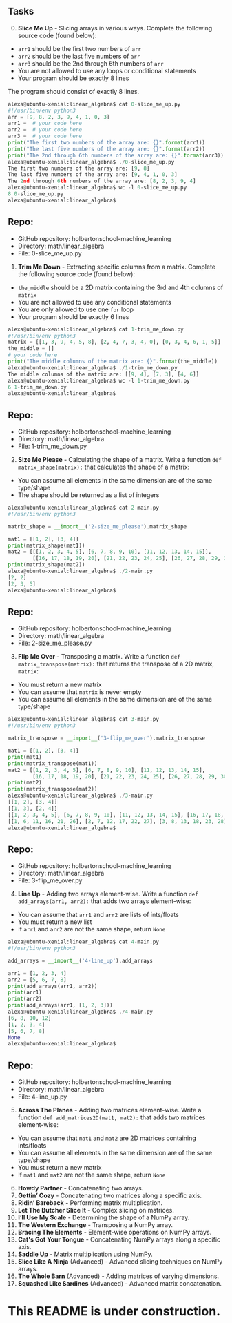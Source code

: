 ## Tasks

0. **Slice Me Up** - Slicing arrays in various ways.
Complete the following source code (found below):
- `arr1` should be the first two numbers of `arr`
- `arr2` should be the last five numbers of `arr`
- `arr3` should be the 2nd through 6th numbers of `arr`
- You are not allowed to use any loops or conditional statements
- Your program should be exactly 8 lines

The program should consist of exactly 8 lines.

```python
alexa@ubuntu-xenial:linear_algebra$ cat 0-slice_me_up.py 
#!/usr/bin/env python3
arr = [9, 8, 2, 3, 9, 4, 1, 0, 3]
arr1 =  # your code here
arr2 =  # your code here
arr3 =  # your code here
print("The first two numbers of the array are: {}".format(arr1))
print("The last five numbers of the array are: {}".format(arr2))
print("The 2nd through 6th numbers of the array are: {}".format(arr3))
alexa@ubuntu-xenial:linear_algebra$ ./0-slice_me_up.py 
The first two numbers of the array are: [9, 8]
The last five numbers of the array are: [9, 4, 1, 0, 3]
The 2nd through 6th numbers of the array are: [8, 2, 3, 9, 4]
alexa@ubuntu-xenial:linear_algebra$ wc -l 0-slice_me_up.py 
8 0-slice_me_up.py
alexa@ubuntu-xenial:linear_algebra$ 
```

## Repo:
- GitHub repository: holbertonschool-machine_learning
- Directory: math/linear_algebra
- File: 0-slice_me_up.py

1. **Trim Me Down** - Extracting specific columns from a matrix.
Complete the following source code (found below):

- `the_middle` should be a 2D matrix containing the 3rd and 4th columns of `matrix`
- You are not allowed to use any conditional statements
- You are only allowed to use one `for` loop
- Your program should be exactly 6 lines

```python
alexa@ubuntu-xenial:linear_algebra$ cat 1-trim_me_down.py 
#!/usr/bin/env python3
matrix = [[1, 3, 9, 4, 5, 8], [2, 4, 7, 3, 4, 0], [0, 3, 4, 6, 1, 5]]
the_middle = []
# your code here
print("The middle columns of the matrix are: {}".format(the_middle))
alexa@ubuntu-xenial:linear_algebra$ ./1-trim_me_down.py 
The middle columns of the matrix are: [[9, 4], [7, 3], [4, 6]]
alexa@ubuntu-xenial:linear_algebra$ wc -l 1-trim_me_down.py 
6 1-trim_me_down.py
alexa@ubuntu-xenial:linear_algebra$ 
```

## Repo:
- GitHub repository: holbertonschool-machine_learning
- Directory: math/linear_algebra
- File: 1-trim_me_down.py


2. **Size Me Please** - Calculating the shape of a matrix.
Write a function `def matrix_shape(matrix):` that calculates the shape of a matrix:

- You can assume all elements in the same dimension are of the same type/shape
- The shape should be returned as a list of integers

```python
alexa@ubuntu-xenial:linear_algebra$ cat 2-main.py 
#!/usr/bin/env python3

matrix_shape = __import__('2-size_me_please').matrix_shape

mat1 = [[1, 2], [3, 4]]
print(matrix_shape(mat1))
mat2 = [[[1, 2, 3, 4, 5], [6, 7, 8, 9, 10], [11, 12, 13, 14, 15]],
        [[16, 17, 18, 19, 20], [21, 22, 23, 24, 25], [26, 27, 28, 29, 30]]]
print(matrix_shape(mat2))
alexa@ubuntu-xenial:linear_algebra$ ./2-main.py 
[2, 2]
[2, 3, 5]
alexa@ubuntu-xenial:linear_algebra$ 
```

## Repo:
- GitHub repository: holbertonschool-machine_learning
- Directory: math/linear_algebra
- File: 2-size_me_please.py

3. **Flip Me Over** - Transposing a matrix.
Write a function `def matrix_transpose(matrix):` that returns the transpose of a 2D matrix, `matrix`:

- You must return a new matrix
- You can assume that `matrix` is never empty
- You can assume all elements in the same dimension are of the same type/shape

```python
alexa@ubuntu-xenial:linear_algebra$ cat 3-main.py 
#!/usr/bin/env python3

matrix_transpose = __import__('3-flip_me_over').matrix_transpose

mat1 = [[1, 2], [3, 4]]
print(mat1)
print(matrix_transpose(mat1))
mat2 = [[1, 2, 3, 4, 5], [6, 7, 8, 9, 10], [11, 12, 13, 14, 15],
        [16, 17, 18, 19, 20], [21, 22, 23, 24, 25], [26, 27, 28, 29, 30]]
print(mat2)
print(matrix_transpose(mat2))
alexa@ubuntu-xenial:linear_algebra$ ./3-main.py 
[[1, 2], [3, 4]]
[[1, 3], [2, 4]]
[[1, 2, 3, 4, 5], [6, 7, 8, 9, 10], [11, 12, 13, 14, 15], [16, 17, 18, 19, 20], [21, 22, 23, 24, 25], [26, 27, 28, 29, 30]]
[[1, 6, 11, 16, 21, 26], [2, 7, 12, 17, 22, 27], [3, 8, 13, 18, 23, 28], [4, 9, 14, 19, 24, 29], [5, 10, 15, 20, 25, 30]]
alexa@ubuntu-xenial:linear_algebra$ 
```

## Repo:
- GitHub repository: holbertonschool-machine_learning
- Directory: math/linear_algebra
- File: 3-flip_me_over.py

4. **Line Up** - Adding two arrays element-wise.
Write a function `def add_arrays(arr1, arr2):` that adds two arrays element-wise:

- You can assume that `arr1` and `arr2` are lists of ints/floats
- You must return a new list
- If `arr1` and `arr2` are not the same shape, return `None`

```python
alexa@ubuntu-xenial:linear_algebra$ cat 4-main.py 
#!/usr/bin/env python3

add_arrays = __import__('4-line_up').add_arrays

arr1 = [1, 2, 3, 4]
arr2 = [5, 6, 7, 8]
print(add_arrays(arr1, arr2))
print(arr1)
print(arr2)
print(add_arrays(arr1, [1, 2, 3]))
alexa@ubuntu-xenial:linear_algebra$ ./4-main.py 
[6, 8, 10, 12]
[1, 2, 3, 4]
[5, 6, 7, 8]
None
alexa@ubuntu-xenial:linear_algebra$ 
```

## Repo:
- GitHub repository: holbertonschool-machine_learning
- Directory: math/linear_algebra
- File: 4-line_up.py

5. **Across The Planes** - Adding two matrices element-wise.
Write a function `def add_matrices2D(mat1, mat2):` that adds two matrices element-wise:

- You can assume that `mat1` and `mat2` are 2D matrices containing ints/floats
- You can assume all elements in the same dimension are of the same type/shape
- You must return a new matrix
- If `mat1` and `mat2` are not the same shape, return `None`

6. **Howdy Partner** - Concatenating two arrays.
7. **Gettin’ Cozy** - Concatenating two matrices along a specific axis.
8. **Ridin’ Bareback** - Performing matrix multiplication.
9. **Let The Butcher Slice It** - Complex slicing on matrices.
10. **I’ll Use My Scale** - Determining the shape of a NumPy array.
11. **The Western Exchange** - Transposing a NumPy array.
12. **Bracing The Elements** - Element-wise operations on NumPy arrays.
13. **Cat's Got Your Tongue** - Concatenating NumPy arrays along a specific axis.
14. **Saddle Up** - Matrix multiplication using NumPy.
15. **Slice Like A Ninja** (Advanced) - Advanced slicing techniques on NumPy arrays.
16. **The Whole Barn** (Advanced) - Adding matrices of varying dimensions.
17. **Squashed Like Sardines** (Advanced) - Advanced matrix concatenation.

# This README is under construction.
